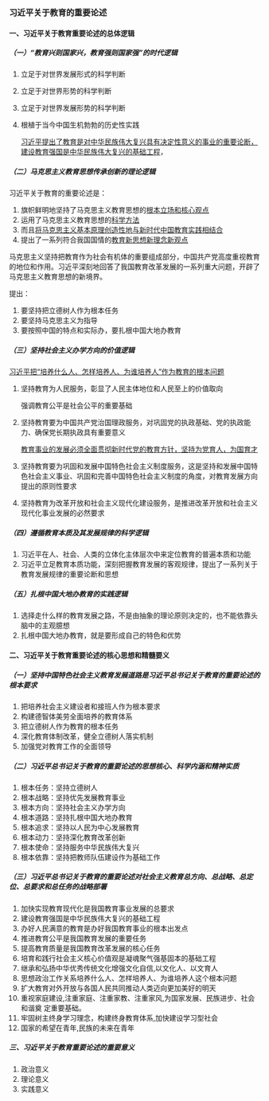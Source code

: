 ### 习近平关于教育的重要论述

#### 一、习近平关于教育重要论述的总体逻辑

##### （一）“教育兴则国家兴，教育强则国家强”的时代逻辑

1. 立足于对世界发展形式的科学判断

2. 立足于对世界形势的科学判断

3. 立足于对世界发展形势的科学判断

4. 根植于当今中国生机勃勃的历史性实践

	<u>习近平提出了教育是对中华民族伟大复兴具有决定性意义的事业的重要论断，建设教育强国是中华民族伟大复兴的基础工程</u>，

##### （二）马克思主义教育思想传承创新的理论逻辑

习近平关于教育的重要论述是：

1. 旗帜鲜明地坚持了马克思主义教育思想的<u>根本立场和核心观点</u>
2. 运用了马克思主义教育思想的<u>科学方法</u>
3. 而且<u>将马克思主义基本原理创造性地与新时代中国教育实践相结合</u>
4. 提出了一系列符合我国国情的<u>教育新思想新理念新观点</u>

马克思主义坚持把教育作为社会有机体的重要组成部分，中国共产党高度重视教育的地位和作用。习近平深刻地回答了我国教育改革发展的一系列重大问题，开辟了马克思主义教育思想的新境界。

提出：

1. 要坚持把立德树人作为根本任务
2. 要坚持马克思主义为指导
3. 要按照中国的特点和实际办，要扎根中国大地办教育

##### （三）坚持社会主义办学方向的价值逻辑

<u>习近平把“培养什么人、怎样培养人、为谁培养人”作为教育的根本问题</u>

1. 坚持教育为人民服务，彰显了人民主体地位和人民至上的价值取向

	强调教育公平是社会公平的重要基础

2. 坚持教育要为中国共产党治国理政服务，对巩固党的执政基础、党的执政能力、确保党长期执政具有重要意义

	<u>教育事业的发展必须全面贯彻新时代党的教育方针，坚持为党育人，为国育才</u>

3. 坚持教育要为巩固和发展中国特色社会主义制度服务，这是坚持和发展中国特色社会主义事业、巩固和完善中国特色社会主义制度的角度，对教育发展方向提出的原则性要求

4. 坚持教育为改革开放和社会主义现代化建设服务，是推进改革开放和社会主义现代化事业发展的必然要求

##### （四）遵循教育本质及其发展规律的科学逻辑

1. 习近平在人、社会、人类的立体化主体层次中来定位教育的普遍本质和功能
2. 习近平立足教育本质功能，深刻把握教育发展的客观规律，提出了一系列关于教育发展规律的重要论断和思想

##### （五）扎根中国大地办教育的实践逻辑

1. 选择走什么样的教育发展之路，不是由抽象的理论原则决定的，也不能依靠头脑中的主观臆想
2. 扎根中国大地办教育，就是要形成自己的特色和优势

#### 二、习近平关于教育重要论述的核心思想和精髓要义

##### （一）坚持中国特色社会主义教育发展道路是习近平总书记关于教育的重要论述的根本要求

1. 把培养社会主义建设者和接班人作为根本要求
2. 构建德智体美劳全面培养的教育体系
3. 把立德树人作为教育的根本任务
4. 深化教育体制改革，健全立德树人落实机制
5. 加强党对教育工作的全面领导

##### （二）习近平总书记关于教育的重要论述的思想核心、科学内涵和精神实质

1. 根本任务：坚持立德树人
2. 根本战略：坚持优先发展教育事业
3. 根本方向：坚持社会主义办学方向
4. 根本道路：坚持扎根中国大地办教育
5. 根本追求：坚持以人民为中心发展教育
6. 根本动力：坚持深化教育改革创新
7. 根本使命：坚持服务中华民族伟大复兴
8. 根本依靠：坚持把教师队伍建设作为基础工作

##### （三）习近平总书记关于教育的重要论述对社会主义教育总方向、总战略、总定位、总要求和总任务的战略部署

1. 加快实现教育现代化是我国教育事业发展的总要求
2. 建设教育强国是中华民族伟大复兴的基础工程
3. 办好人民满意的教育是办好我国教育事业的根本出发点
4. 推进教育公平是我国教育发展的重要任务
5. 提高教育质量是我国教育改革发展的核心任务
6. 培育和践行社会主义核心价值观是凝魂聚气强基固本的基础工程
7. 继承和弘扬中华优秀传统文化增强文化自信,以文化人、以文育人
8. 思想政治工作关系培养什么人、怎样培养人、为谁培养人这个根本问题
9. 扩大教育对外开放与各国人民共同推动人类迈向更加美好的明天
10. 重视家庭建设,注重家庭、注重家教、注重家风,为国家发展、民族进步、社会和谐奠 定重要基础。
11. 牢固树主终身学习理念，构建终身教育体系,加快建设学习型社会
12. 国家的希望在青年,民族的未来在青年

##### 三、习近平关于教育重要论述的重要意义

1. 政治意义
2. 理论意义
3. 实践意义
